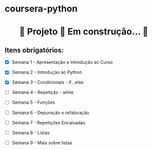 # coursera-python
<h1 align="center"> 
	🚧  Projeto 🚀 Em construção...  🚧
</h1>

## Itens obrigatórios:
- [X] Semana 1 - Apresentação e Introdução ao Curso
- [X] Semana 2 - Introdução ao Python
- [X] Semana 3 - Condicionais - if...else
- [ ] Semana 4 - Repetição - while
- [ ] Semana 5 - Funções
- [ ] Semana 6 - Depuração e refatoração
- [ ] Semana 7 - Repetições Encaixadas
- [ ] Semana 8 - Listas
- [ ] Semana 9 - Mais sobre listas

